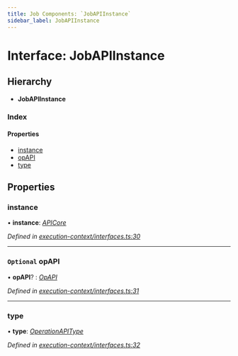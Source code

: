 ```yaml
---
title: Job Components: `JobAPIInstance`
sidebar_label: JobAPIInstance
---
```


# Interface: JobAPIInstance

## Hierarchy

* **JobAPIInstance**

### Index

#### Properties

* [instance](jobapiinstance.md#instance)
* [opAPI](jobapiinstance.md#optional-opapi)
* [type](jobapiinstance.md#type)

## Properties

###  instance

• **instance**: *[APICore](../classes/apicore.md)*

*Defined in [execution-context/interfaces.ts:30](https://github.com/terascope/teraslice/blob/a2250fb9/packages/job-components/src/execution-context/interfaces.ts#L30)*

___

### `Optional` opAPI

• **opAPI**? : *[OpAPI](../overview.md#opapi)*

*Defined in [execution-context/interfaces.ts:31](https://github.com/terascope/teraslice/blob/a2250fb9/packages/job-components/src/execution-context/interfaces.ts#L31)*

___

###  type

• **type**: *[OperationAPIType](../overview.md#operationapitype)*

*Defined in [execution-context/interfaces.ts:32](https://github.com/terascope/teraslice/blob/a2250fb9/packages/job-components/src/execution-context/interfaces.ts#L32)*
